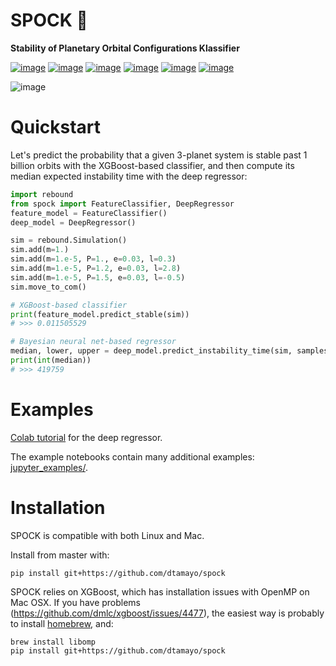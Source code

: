 # SPOCK 🖖

**Stability of Planetary Orbital Configurations Klassifier**

[![image](https://badge.fury.io/py/spock.svg)](https://badge.fury.io/py/spock)
[![image](https://travis-ci.com/dtamayo/spock.svg?branch=master)](https://travis-ci.com/dtamayo/spock)
[![image](http://img.shields.io/badge/license-GPL-green.svg?style=flat)](https://github.com/dtamayo/spock/blob/master/LICENSE)
[![image](https://img.shields.io/badge/launch-binder-ff69b4.svg?style=flat)](http://mybinder.org/repo/dtamayo/spock)
[![image](http://img.shields.io/badge/arXiv-2007.06521-green.svg?style=flat)](http://arxiv.org/abs/2007.06521)
[![image](http://img.shields.io/badge/arXiv-2101.04117-green.svg?style=flat)](https://arxiv.org/abs/2101.04117)

![image](https://raw.githubusercontent.com/dtamayo/spock/master/paper_plots/spockpr.jpg)

# Quickstart

Let's predict the probability that a given 3-planet system is stable
past 1 billion orbits with the XGBoost-based classifier, and then compute its
median expected instability time with the deep regressor:

```python
import rebound
from spock import FeatureClassifier, DeepRegressor
feature_model = FeatureClassifier()
deep_model = DeepRegressor()

sim = rebound.Simulation()
sim.add(m=1.)
sim.add(m=1.e-5, P=1., e=0.03, l=0.3)
sim.add(m=1.e-5, P=1.2, e=0.03, l=2.8)
sim.add(m=1.e-5, P=1.5, e=0.03, l=-0.5)
sim.move_to_com()

# XGBoost-based classifier
print(feature_model.predict_stable(sim))
# >>> 0.011505529

# Bayesian neural net-based regressor
median, lower, upper = deep_model.predict_instability_time(sim, samples=10000)
print(int(median))
# >>> 419759
```

# Examples

[Colab tutorial](https://colab.research.google.com/drive/1R3NrPmtI5DZFq_VZtv8gowINBrXM85Zv?usp=sharing)
for the deep regressor.

The example notebooks contain many additional examples:
[jupyter\_examples/](https://github.com/dtamayo/spock/tree/master/jupyter_examples).

# Installation

SPOCK is compatible with both Linux and Mac.

Install from master with:

```
pip install git+https://github.com/dtamayo/spock
```

SPOCK relies on XGBoost, which has installation issues with OpenMP on
Mac OSX. If you have problems
(<https://github.com/dmlc/xgboost/issues/4477>), the easiest way is
probably to install [homebrew](brew.sh), and:

```
brew install libomp
pip install git+https://github.com/dtamayo/spock
``` 
